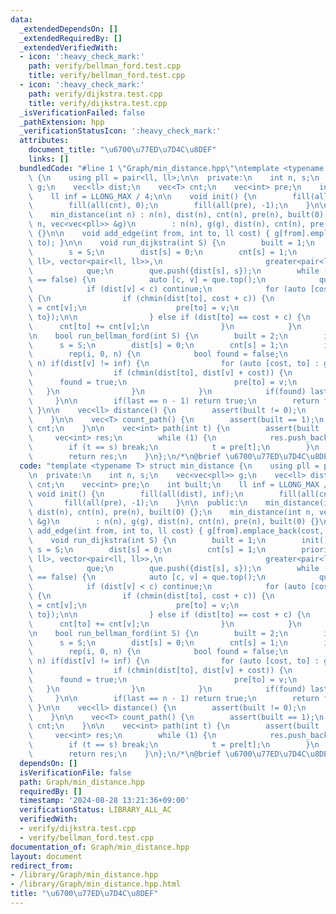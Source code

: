 ```yaml
---
data:
  _extendedDependsOn: []
  _extendedRequiredBy: []
  _extendedVerifiedWith:
  - icon: ':heavy_check_mark:'
    path: verify/bellman_ford.test.cpp
    title: verify/bellman_ford.test.cpp
  - icon: ':heavy_check_mark:'
    path: verify/dijkstra.test.cpp
    title: verify/dijkstra.test.cpp
  _isVerificationFailed: false
  _pathExtension: hpp
  _verificationStatusIcon: ':heavy_check_mark:'
  attributes:
    document_title: "\u6700\u77ED\u7D4C\u8DEF"
    links: []
  bundledCode: "#line 1 \"Graph/min_distance.hpp\"\ntemplate <typename T> struct min_distance\
    \ {\n    using pll = pair<ll, ll>;\n\n  private:\n    int n, s;\n    vec<vec<pll>>\
    \ g;\n    vec<ll> dist;\n    vec<T> cnt;\n    vec<int> pre;\n    int built;\n\
    \    ll inf = LLONG_MAX / 4;\n\n    void init() {\n        fill(all(dist), inf);\n\
    \        fill(all(cnt), 0);\n        fill(all(pre), -1);\n    }\n\n  public:\n\
    \    min_distance(int n) : n(n), dist(n), cnt(n), pre(n), built(0) {};\n    min_distance(int\
    \ n, vec<vec<pll>> &g)\n        : n(n), g(g), dist(n), cnt(n), pre(n), built(0)\
    \ {}\n\n    void add_edge(int from, int to, ll cost) { g[from].emplace_back(cost,\
    \ to); }\n\n    void run_dijkstra(int S) {\n        built = 1;\n        init();\n\
    \        s = S;\n        dist[s] = 0;\n        cnt[s] = 1;\n        priority_queue<pair<ll,\
    \ ll>, vector<pair<ll, ll>>,\n                       greater<pair<ll, ll>>>\n\
    \            que;\n        que.push({dist[s], s});\n        while (que.empty()\
    \ == false) {\n            auto [c, v] = que.top();\n            que.pop();\n\
    \            if (dist[v] < c) continue;\n            for (auto [cost, to] : g[v])\
    \ {\n                if (chmin(dist[to], cost + c)) {\n                    cnt[to]\
    \ = cnt[v];\n                    pre[to] = v;\n                    que.push({dist[to],\
    \ to});\n\n                } else if (dist[to] == cost + c) {\n              \
    \      cnt[to] += cnt[v];\n                }\n            }\n        }\n    }\n\
    \n    bool run_bellman_ford(int S) {\n        built = 2;\n        init();\n  \
    \      s = S;\n        dist[s] = 0;\n        cnt[s] = 1;\n        int last = -1;\n\
    \        rep(i, 0, n) {\n            bool found = false;\n            rep(v, 0,\
    \ n) if(dist[v] != inf) {\n                for (auto [cost, to] : g[v]) {\n  \
    \                  if (chmin(dist[to], dist[v] + cost)) {\n                  \
    \      found = true;\n                        pre[to] = v;\n                 \
    \   }\n                }\n            }\n            if(found) last = i;\n   \
    \     }\n\n        if(last == n - 1) return true;\n        return false;\n   \
    \ }\n\n    vec<ll> distance() {\n        assert(built != 0);\n        return dist;\n\
    \    }\n\n    vec<T> count_path() {\n        assert(built == 1);\n        return\
    \ cnt;\n    }\n\n    vec<int> path(int t) {\n        assert(built != 0);\n   \
    \     vec<int> res;\n        while (1) {\n            res.push_back(t);\n    \
    \        if (t == s) break;\n            t = pre[t];\n        }\n        reverse(all(res));\n\
    \        return res;\n    }\n};\n/*\n@brief \u6700\u77ED\u7D4C\u8DEF\n*/\n"
  code: "template <typename T> struct min_distance {\n    using pll = pair<ll, ll>;\n\
    \n  private:\n    int n, s;\n    vec<vec<pll>> g;\n    vec<ll> dist;\n    vec<T>\
    \ cnt;\n    vec<int> pre;\n    int built;\n    ll inf = LLONG_MAX / 4;\n\n   \
    \ void init() {\n        fill(all(dist), inf);\n        fill(all(cnt), 0);\n \
    \       fill(all(pre), -1);\n    }\n\n  public:\n    min_distance(int n) : n(n),\
    \ dist(n), cnt(n), pre(n), built(0) {};\n    min_distance(int n, vec<vec<pll>>\
    \ &g)\n        : n(n), g(g), dist(n), cnt(n), pre(n), built(0) {}\n\n    void\
    \ add_edge(int from, int to, ll cost) { g[from].emplace_back(cost, to); }\n\n\
    \    void run_dijkstra(int S) {\n        built = 1;\n        init();\n       \
    \ s = S;\n        dist[s] = 0;\n        cnt[s] = 1;\n        priority_queue<pair<ll,\
    \ ll>, vector<pair<ll, ll>>,\n                       greater<pair<ll, ll>>>\n\
    \            que;\n        que.push({dist[s], s});\n        while (que.empty()\
    \ == false) {\n            auto [c, v] = que.top();\n            que.pop();\n\
    \            if (dist[v] < c) continue;\n            for (auto [cost, to] : g[v])\
    \ {\n                if (chmin(dist[to], cost + c)) {\n                    cnt[to]\
    \ = cnt[v];\n                    pre[to] = v;\n                    que.push({dist[to],\
    \ to});\n\n                } else if (dist[to] == cost + c) {\n              \
    \      cnt[to] += cnt[v];\n                }\n            }\n        }\n    }\n\
    \n    bool run_bellman_ford(int S) {\n        built = 2;\n        init();\n  \
    \      s = S;\n        dist[s] = 0;\n        cnt[s] = 1;\n        int last = -1;\n\
    \        rep(i, 0, n) {\n            bool found = false;\n            rep(v, 0,\
    \ n) if(dist[v] != inf) {\n                for (auto [cost, to] : g[v]) {\n  \
    \                  if (chmin(dist[to], dist[v] + cost)) {\n                  \
    \      found = true;\n                        pre[to] = v;\n                 \
    \   }\n                }\n            }\n            if(found) last = i;\n   \
    \     }\n\n        if(last == n - 1) return true;\n        return false;\n   \
    \ }\n\n    vec<ll> distance() {\n        assert(built != 0);\n        return dist;\n\
    \    }\n\n    vec<T> count_path() {\n        assert(built == 1);\n        return\
    \ cnt;\n    }\n\n    vec<int> path(int t) {\n        assert(built != 0);\n   \
    \     vec<int> res;\n        while (1) {\n            res.push_back(t);\n    \
    \        if (t == s) break;\n            t = pre[t];\n        }\n        reverse(all(res));\n\
    \        return res;\n    }\n};\n/*\n@brief \u6700\u77ED\u7D4C\u8DEF\n*/"
  dependsOn: []
  isVerificationFile: false
  path: Graph/min_distance.hpp
  requiredBy: []
  timestamp: '2024-08-28 13:21:36+09:00'
  verificationStatus: LIBRARY_ALL_AC
  verifiedWith:
  - verify/dijkstra.test.cpp
  - verify/bellman_ford.test.cpp
documentation_of: Graph/min_distance.hpp
layout: document
redirect_from:
- /library/Graph/min_distance.hpp
- /library/Graph/min_distance.hpp.html
title: "\u6700\u77ED\u7D4C\u8DEF"
---
```

